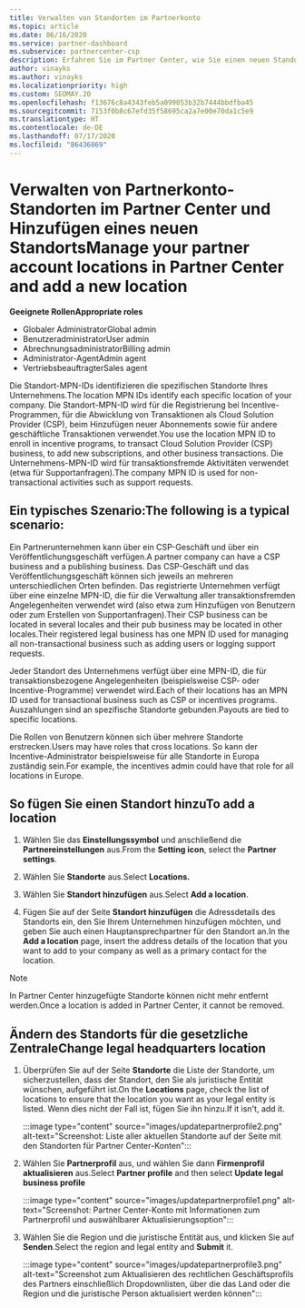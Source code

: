 ```yaml
---
title: Verwalten von Standorten im Partnerkonto
ms.topic: article
ms.date: 06/16/2020
ms.service: partner-dashboard
ms.subservice: partnercenter-csp
description: Erfahren Sie im Partner Center, wie Sie einen neuen Standort hinzufügen und wie die Standort-MPN-ID in Incentive-Programmen, CSP-Geschäftsaktionen, Abonnements und anderen Transaktionen verwendet wird.
author: vinayks
ms.author: vinayks
ms.localizationpriority: high
ms.custom: SEOMAY.20
ms.openlocfilehash: f13676c8a4343feb5a099053b32b7444bbdfba45
ms.sourcegitcommit: 7153f0b8c67efd35f58695ca2a7e00e70da1c5e9
ms.translationtype: HT
ms.contentlocale: de-DE
ms.lasthandoff: 07/17/2020
ms.locfileid: "86436869"
---
```

# <a name="manage-your-partner-account-locations-in-partner-center-and-add-a-new-location"></a><span data-ttu-id="b326e-103">Verwalten von Partnerkonto-Standorten im Partner Center und Hinzufügen eines neuen Standorts</span><span class="sxs-lookup"><span data-stu-id="b326e-103">Manage your partner account locations in Partner Center and add a new location</span></span>

<span data-ttu-id="b326e-104">**Geeignete Rollen**</span><span class="sxs-lookup"><span data-stu-id="b326e-104">**Appropriate roles**</span></span>
- <span data-ttu-id="b326e-105">Globaler Administrator</span><span class="sxs-lookup"><span data-stu-id="b326e-105">Global admin</span></span>
- <span data-ttu-id="b326e-106">Benutzeradministrator</span><span class="sxs-lookup"><span data-stu-id="b326e-106">User admin</span></span>
- <span data-ttu-id="b326e-107">Abrechnungsadministrator</span><span class="sxs-lookup"><span data-stu-id="b326e-107">Billing admin</span></span>
- <span data-ttu-id="b326e-108">Administrator-Agent</span><span class="sxs-lookup"><span data-stu-id="b326e-108">Admin agent</span></span>
- <span data-ttu-id="b326e-109">Vertriebsbeauftragter</span><span class="sxs-lookup"><span data-stu-id="b326e-109">Sales agent</span></span>

<span data-ttu-id="b326e-110">Die Standort-MPN-IDs identifizieren die spezifischen Standorte Ihres Unternehmens.</span><span class="sxs-lookup"><span data-stu-id="b326e-110">The location MPN IDs identify each specific location of your company.</span></span> <span data-ttu-id="b326e-111">Die Standort-MPN-ID wird für die Registrierung bei Incentive-Programmen, für die Abwicklung von Transaktionen als Cloud Solution Provider (CSP), beim Hinzufügen neuer Abonnements sowie für andere geschäftliche Transaktionen verwendet.</span><span class="sxs-lookup"><span data-stu-id="b326e-111">You use the location MPN ID to enroll in incentive programs, to transact Cloud Solution Provider (CSP) business, to add new subscriptions, and other business transactions.</span></span> <span data-ttu-id="b326e-112">Die Unternehmens-MPN-ID wird für transaktionsfremde Aktivitäten verwendet (etwa für Supportanfragen).</span><span class="sxs-lookup"><span data-stu-id="b326e-112">The company MPN ID is used for non-transactional activities such as support requests.</span></span>

## <a name="the-following-is-a-typical-scenario"></a><span data-ttu-id="b326e-113">Ein typisches Szenario:</span><span class="sxs-lookup"><span data-stu-id="b326e-113">The following is a typical scenario:</span></span>

<span data-ttu-id="b326e-114">Ein Partnerunternehmen kann über ein CSP-Geschäft und über ein Veröffentlichungsgeschäft verfügen.</span><span class="sxs-lookup"><span data-stu-id="b326e-114">A partner company can have a CSP business and a publishing business.</span></span> <span data-ttu-id="b326e-115">Das CSP-Geschäft und das Veröffentlichungsgeschäft können sich jeweils an mehreren unterschiedlichen Orten befinden. Das registrierte Unternehmen verfügt über eine einzelne MPN-ID, die für die Verwaltung aller transaktionsfremden Angelegenheiten verwendet wird (also etwa zum Hinzufügen von Benutzern oder zum Erstellen von Supportanfragen).</span><span class="sxs-lookup"><span data-stu-id="b326e-115">Their CSP business can be located in several locales and their pub business may be located in other locales.Their registered legal business has one MPN ID used for managing all non-transactional business such as adding users or logging support requests.</span></span>


<span data-ttu-id="b326e-116">Jeder Standort des Unternehmens verfügt über eine MPN-ID, die für transaktionsbezogene Angelegenheiten (beispielsweise CSP- oder Incentive-Programme) verwendet wird.</span><span class="sxs-lookup"><span data-stu-id="b326e-116">Each of their locations has an MPN ID used for transactional business such as CSP or incentives programs.</span></span> <span data-ttu-id="b326e-117">Auszahlungen sind an spezifische Standorte gebunden.</span><span class="sxs-lookup"><span data-stu-id="b326e-117">Payouts are tied to specific locations.</span></span>

<span data-ttu-id="b326e-118">Die Rollen von Benutzern können sich über mehrere Standorte erstrecken.</span><span class="sxs-lookup"><span data-stu-id="b326e-118">Users may have roles that cross locations.</span></span> <span data-ttu-id="b326e-119">So kann der Incentive-Administrator beispielsweise für alle Standorte in Europa zuständig sein.</span><span class="sxs-lookup"><span data-stu-id="b326e-119">For example, the incentives admin could have that role for all locations in Europe.</span></span>

## <a name="to-add-a-location"></a><span data-ttu-id="b326e-120">So fügen Sie einen Standort hinzu</span><span class="sxs-lookup"><span data-stu-id="b326e-120">To add a location</span></span>

1. <span data-ttu-id="b326e-121">Wählen Sie das **Einstellungssymbol** und anschließend die **Partnereinstellungen** aus.</span><span class="sxs-lookup"><span data-stu-id="b326e-121">From the **Setting icon**, select the **Partner settings**.</span></span>

2. <span data-ttu-id="b326e-122">Wählen Sie **Standorte** aus.</span><span class="sxs-lookup"><span data-stu-id="b326e-122">Select **Locations.**</span></span>

3. <span data-ttu-id="b326e-123">Wählen Sie **Standort hinzufügen** aus.</span><span class="sxs-lookup"><span data-stu-id="b326e-123">Select **Add a location**.</span></span>  

4. <span data-ttu-id="b326e-124">Fügen Sie auf der Seite **Standort hinzufügen** die Adressdetails des Standorts ein, den Sie Ihrem Unternehmen hinzufügen möchten, und geben Sie auch einen Hauptansprechpartner für den Standort an.</span><span class="sxs-lookup"><span data-stu-id="b326e-124">In the **Add a location** page, insert the address details of the location that you want to add to your company as well as a primary contact for the location.</span></span>

> [!NOTE]
> <span data-ttu-id="b326e-125">In Partner Center hinzugefügte Standorte können nicht mehr entfernt werden.</span><span class="sxs-lookup"><span data-stu-id="b326e-125">Once a location is added in Partner Center, it cannot be removed.</span></span>

## <a name="change-legal-headquarters-location"></a><span data-ttu-id="b326e-126">Ändern des Standorts für die gesetzliche Zentrale</span><span class="sxs-lookup"><span data-stu-id="b326e-126">Change legal headquarters location</span></span>

1. <span data-ttu-id="b326e-127">Überprüfen Sie auf der Seite **Standorte** die Liste der Standorte, um sicherzustellen, dass der Standort, den Sie als juristische Entität wünschen, aufgeführt ist.</span><span class="sxs-lookup"><span data-stu-id="b326e-127">On the **Locations** page, check the list of locations to ensure that the location you want as your legal entity is listed.</span></span> <span data-ttu-id="b326e-128">Wenn dies nicht der Fall ist, fügen Sie ihn hinzu.</span><span class="sxs-lookup"><span data-stu-id="b326e-128">If it isn't, add it.</span></span>

   :::image type="content" source="images/updatepartnerprofile2.png" alt-text="Screenshot: Liste aller aktuellen Standorte auf der Seite mit den Standorten für Partner Center-Konten":::

2. <span data-ttu-id="b326e-130">Wählen Sie **Partnerprofil** aus, und wählen Sie dann **Firmenprofil aktualisieren** aus.</span><span class="sxs-lookup"><span data-stu-id="b326e-130">Select **Partner profile** and then select **Update legal business profile**</span></span>

   :::image type="content" source="images/updatepartnerprofile1.png" alt-text="Screenshot: Partner Center-Konto mit Informationen zum Partnerprofil und auswählbarer Aktualisierungsoption":::

3. <span data-ttu-id="b326e-132">Wählen Sie die Region und die juristische Entität aus, und klicken Sie auf **Senden**.</span><span class="sxs-lookup"><span data-stu-id="b326e-132">Select the region and legal entity and **Submit** it.</span></span>

   :::image type="content" source="images/updatepartnerprofile3.png" alt-text="Screenshot zum Aktualisieren des rechtlichen Geschäftsprofils des Partners einschließlich Dropdownlisten, über die das Land oder die Region und die juristische Person aktualisiert werden können":::
